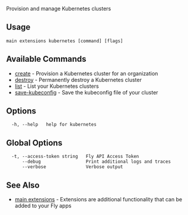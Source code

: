 Provision and manage Kubernetes clusters


## Usage
~~~
main extensions kubernetes [command] [flags]
~~~

## Available Commands
* [create](/docs/flyctl/main-extensions-kubernetes-create/)	 - Provision a Kubernetes cluster for an organization
* [destroy](/docs/flyctl/main-extensions-kubernetes-destroy/)	 - Permanently destroy a Kubernetes cluster
* [list](/docs/flyctl/main-extensions-kubernetes-list/)	 - List your Kubernetes clusters
* [save-kubeconfig](/docs/flyctl/main-extensions-kubernetes-save-kubeconfig/)	 - Save the kubeconfig file of your cluster

## Options

~~~
  -h, --help   help for kubernetes
~~~

## Global Options

~~~
  -t, --access-token string   Fly API Access Token
      --debug                 Print additional logs and traces
      --verbose               Verbose output
~~~

## See Also

* [main extensions](/docs/flyctl/main-extensions/)	 - Extensions are additional functionality that can be added to your Fly apps

